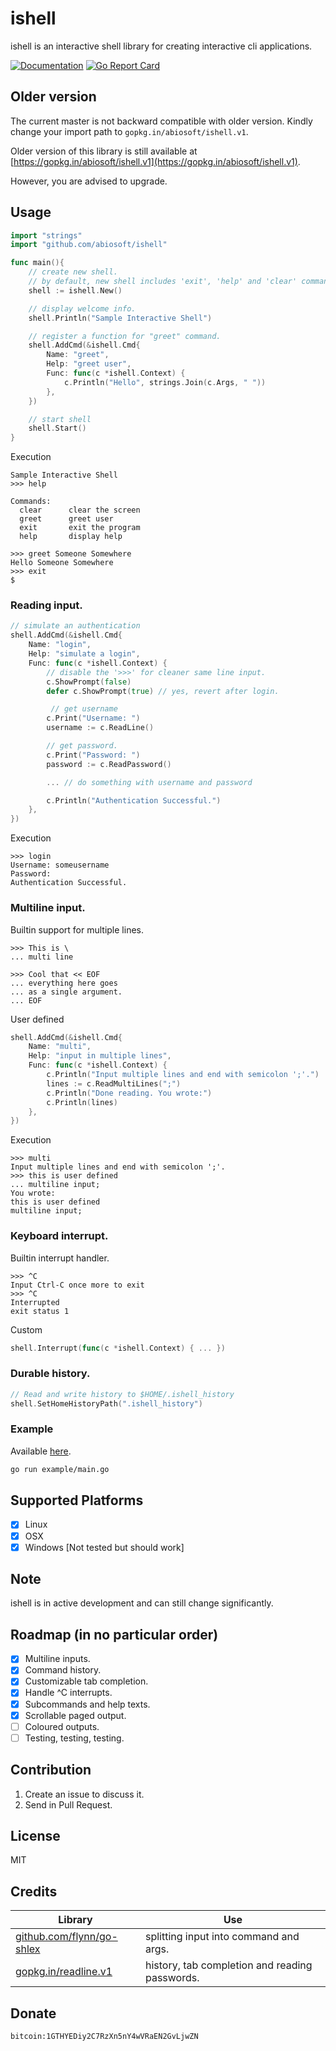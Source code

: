 # ishell
ishell is an interactive shell library for creating interactive cli applications.

[![Documentation](https://img.shields.io/badge/godoc-reference-blue.svg?style=flat-square)](https://godoc.org/github.com/abiosoft/ishell)
[![Go Report Card](https://goreportcard.com/badge/github.com/abiosoft/ishell)](https://goreportcard.com/report/github.com/abiosoft/ishell)

## Older version 
The current master is not backward compatible with older version. Kindly change your import path to `gopkg.in/abiosoft/ishell.v1`. 

Older version of this library is still available at [https://gopkg.in/abiosoft/ishell.v1](https://gopkg.in/abiosoft/ishell.v1).

However, you are advised to upgrade.

## Usage


```go
import "strings"
import "github.com/abiosoft/ishell"

func main(){
    // create new shell.
    // by default, new shell includes 'exit', 'help' and 'clear' commands.
    shell := ishell.New()

	// display welcome info.
	shell.Println("Sample Interactive Shell")

	// register a function for "greet" command.
    shell.AddCmd(&ishell.Cmd{
		Name: "greet",
		Help: "greet user",
		Func: func(c *ishell.Context) {
			c.Println("Hello", strings.Join(c.Args, " "))
		},
	})

	// start shell
	shell.Start()
}
```
Execution
```
Sample Interactive Shell
>>> help

Commands:
  clear      clear the screen
  greet      greet user
  exit       exit the program
  help       display help

>>> greet Someone Somewhere
Hello Someone Somewhere
>>> exit
$
```

### Reading input.
```go
// simulate an authentication
shell.AddCmd(&ishell.Cmd{
	Name: "login",
	Help: "simulate a login",
	Func: func(c *ishell.Context) {
		// disable the '>>>' for cleaner same line input.
		c.ShowPrompt(false)
		defer c.ShowPrompt(true) // yes, revert after login.

		 // get username
		c.Print("Username: ")
		username := c.ReadLine()

		// get password.
		c.Print("Password: ")
		password := c.ReadPassword()

		... // do something with username and password

		c.Println("Authentication Successful.")
	},
})
```
Execution
```
>>> login
Username: someusername
Password:
Authentication Successful.
```

### Multiline input.
Builtin support for multiple lines.
```
>>> This is \
... multi line

>>> Cool that << EOF
... everything here goes
... as a single argument. 
... EOF
```
User defined
```go
shell.AddCmd(&ishell.Cmd{
	Name: "multi",
	Help: "input in multiple lines",
	Func: func(c *ishell.Context) {
		c.Println("Input multiple lines and end with semicolon ';'.")
		lines := c.ReadMultiLines(";")
		c.Println("Done reading. You wrote:")
		c.Println(lines)
	},
})
```
Execution
```
>>> multi
Input multiple lines and end with semicolon ';'.
>>> this is user defined 
... multiline input;
You wrote:
this is user defined
multiline input;
```
### Keyboard interrupt.
Builtin interrupt handler.
```
>>> ^C
Input Ctrl-C once more to exit
>>> ^C
Interrupted
exit status 1
```
Custom
```go
shell.Interrupt(func(c *ishell.Context) { ... })
```

### Durable history.
```go
// Read and write history to $HOME/.ishell_history
shell.SetHomeHistoryPath(".ishell_history")
```

### Example 
Available [here](https://github.com/abiosoft/ishell/blob/master/example/main.go).
```sh
go run example/main.go
```

## Supported Platforms
* [x] Linux
* [x] OSX
* [x] Windows [Not tested but should work]

## Note
ishell is in active development and can still change significantly.

## Roadmap (in no particular order)
* [x] Multiline inputs.
* [x] Command history.
* [x] Customizable tab completion.
* [x] Handle ^C interrupts.
* [x] Subcommands and help texts.
* [x] Scrollable paged output.
* [ ] Coloured outputs.
* [ ] Testing, testing, testing.

## Contribution
1. Create an issue to discuss it.
2. Send in Pull Request.

## License
MIT

## Credits
Library | Use
------- | -----
[github.com/flynn/go-shlex](http://github.com/flynn/go-shlex) | splitting input into command and args.
[gopkg.in/readline.v1](http://gopkg.in/readline.v1) | history, tab completion and reading passwords.

## Donate
```
bitcoin:1GTHYEDiy2C7RzXn5nY4wVRaEN2GvLjwZN
```
